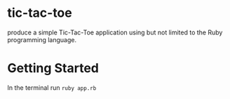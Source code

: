 # tic-tac-toe
 produce a simple Tic-Tac-Toe application using but not limited to the Ruby programming language.

# Getting Started
In the terminal run ```ruby app.rb``` 
